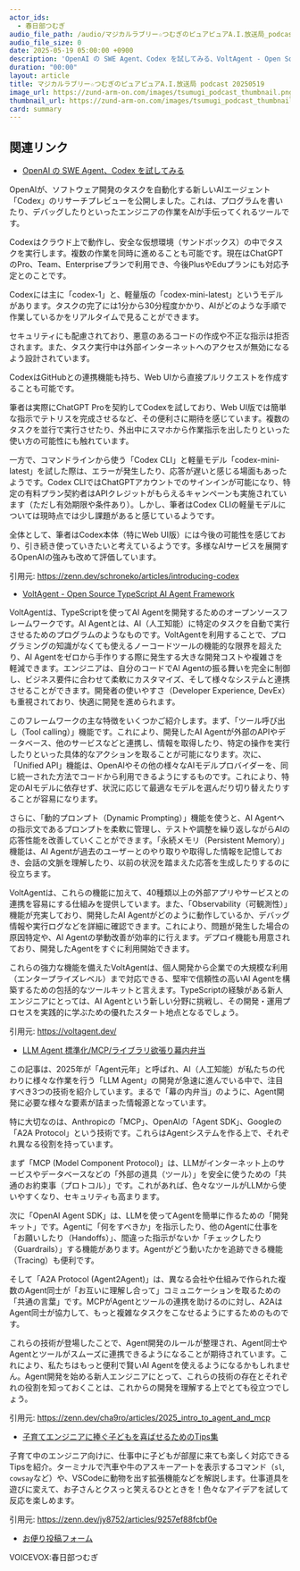 ```yaml
---
actor_ids:
  - 春日部つむぎ
audio_file_path: /audio/マジカルラブリー☆つむぎのピュアピュアA.I.放送局_podcast_20250519.mp3
audio_file_size: 0
date: 2025-05-19 05:00:00 +0900
description: 'OpenAI の SWE Agent、Codex を試してみる、VoltAgent - Open Source TypeScript AI Agent Framework、LLM Agent 標準化/MCP/ライブラリ欲張り幕内弁当、子育てエンジニアに捧ぐ子どもを喜ばせるためのTips集'
duration: "00:00"
layout: article
title: マジカルラブリー☆つむぎのピュアピュアA.I.放送局 podcast 20250519
image_url: https://zund-arm-on.com/images/tsumugi_podcast_thumbnail.png
thumbnail_url: https://zund-arm-on.com/images/tsumugi_podcast_thumbnail.png
card: summary
---
```


## 関連リンク


- [OpenAI の SWE Agent、Codex を試してみる](https://zenn.dev/schroneko/articles/introducing-codex)  


OpenAIが、ソフトウェア開発のタスクを自動化する新しいAIエージェント「Codex」のリサーチプレビューを公開しました。これは、プログラムを書いたり、デバッグしたりといったエンジニアの作業をAIが手伝ってくれるツールです。

Codexはクラウド上で動作し、安全な仮想環境（サンドボックス）の中でタスクを実行します。複数の作業を同時に進めることも可能です。現在はChatGPTのPro、Team、Enterpriseプランで利用でき、今後PlusやEduプランにも対応予定とのことです。

Codexには主に「codex-1」と、軽量版の「codex-mini-latest」というモデルがあります。タスクの完了には1分から30分程度かかり、AIがどのような手順で作業しているかをリアルタイムで見ることができます。

セキュリティにも配慮されており、悪意のあるコードの作成や不正な指示は拒否されます。また、タスク実行中は外部インターネットへのアクセスが無効になるよう設計されています。

CodexはGitHubとの連携機能も持ち、Web UIから直接プルリクエストを作成することも可能です。

筆者は実際にChatGPT Proを契約してCodexを試しており、Web UI版では簡単な指示でテトリスを完成させるなど、その便利さに期待を感じています。複数のタスクを並行で実行させたり、外出中にスマホから作業指示を出したりといった使い方の可能性にも触れています。

一方で、コマンドラインから使う「Codex CLI」と軽量モデル「codex-mini-latest」を試した際は、エラーが発生したり、応答が遅いと感じる場面もあったようです。Codex CLIではChatGPTアカウントでのサインインが可能になり、特定の有料プラン契約者はAPIクレジットがもらえるキャンペーンも実施されています（ただし有効期限や条件あり）。しかし、筆者はCodex CLIの軽量モデルについては現時点では少し課題があると感じているようです。

全体として、筆者はCodex本体（特にWeb UI版）には今後の可能性を感じており、引き続き使っていきたいと考えているようです。多様なAIサービスを展開するOpenAIの強みも改めて評価しています。

引用元: https://zenn.dev/schroneko/articles/introducing-codex


- [VoltAgent - Open Source TypeScript AI Agent Framework](https://voltagent.dev/)  


VoltAgentは、TypeScriptを使ってAI Agentを開発するためのオープンソースフレームワークです。AI Agentとは、AI（人工知能）に特定のタスクを自動で実行させるためのプログラムのようなものです。VoltAgentを利用することで、プログラミングの知識がなくても使えるノーコードツールの機能的な限界を超えたり、AI Agentをゼロから手作りする際に発生する大きな開発コストや複雑さを軽減できます。エンジニアは、自分のコードでAI Agentの振る舞いを完全に制御し、ビジネス要件に合わせて柔軟にカスタマイズ、そして様々なシステムと連携させることができます。開発者の使いやすさ（Developer Experience, DevEx）も重視されており、快適に開発を進められます。

このフレームワークの主な特徴をいくつかご紹介します。まず、「ツール呼び出し（Tool calling）」機能です。これにより、開発したAI Agentが外部のAPIやデータベース、他のサービスなどと連携し、情報を取得したり、特定の操作を実行したりといった具体的なアクションを取ることが可能になります。次に、「Unified API」機能は、OpenAIやその他の様々なAIモデルプロバイダーを、同じ統一された方法でコードから利用できるようにするものです。これにより、特定のAIモデルに依存せず、状況に応じて最適なモデルを選んだり切り替えたりすることが容易になります。

さらに、「動的プロンプト（Dynamic Prompting）」機能を使うと、AI Agentへの指示文であるプロンプトを柔軟に管理し、テストや調整を繰り返しながらAIの応答性能を改善していくことができます。「永続メモリ（Persistent Memory）」機能は、AI Agentが過去のユーザーとのやり取りや取得した情報を記憶しておき、会話の文脈を理解したり、以前の状況を踏まえた応答を生成したりするのに役立ちます。

VoltAgentは、これらの機能に加えて、40種類以上の外部アプリやサービスとの連携を容易にする仕組みを提供しています。また、「Observability（可観測性）」機能が充実しており、開発したAI Agentがどのように動作しているか、デバッグ情報や実行ログなどを詳細に確認できます。これにより、問題が発生した場合の原因特定や、AI Agentの挙動改善が効率的に行えます。デプロイ機能も用意されており、開発したAgentをすぐに利用開始できます。

これらの強力な機能を備えたVoltAgentは、個人開発から企業での大規模な利用（エンタープライズレベル）まで対応できる、堅牢で信頼性の高いAI Agentを構築するための包括的なツールキットと言えます。TypeScriptの経験がある新人エンジニアにとっては、AI Agentという新しい分野に挑戦し、その開発・運用プロセスを実践的に学ぶための優れたスタート地点となるでしょう。

引用元: https://voltagent.dev/


- [LLM Agent 標準化/MCP/ライブラリ欲張り幕内弁当](https://zenn.dev/cha9ro/articles/2025_intro_to_agent_and_mcp)  


この記事は、2025年が「Agent元年」と呼ばれ、AI（人工知能）が私たちの代わりに様々な作業を行う「LLM Agent」の開発が急速に進んでいる中で、注目すべき3つの技術を紹介しています。まるで「幕の内弁当」のように、Agent開発に必要な様々な要素が詰まった情報源となっています。

特に大切なのは、Anthropicの「MCP」、OpenAIの「Agent SDK」、Googleの「A2A Protocol」という技術です。これらはAgentシステムを作る上で、それぞれ異なる役割を持っています。

まず「MCP (Model Component Protocol)」は、LLMがインターネット上のサービスやデータベースなどの「外部の道具（ツール）」を安全に使うための「共通のお約束事（プロトコル）」です。これがあれば、色々なツールがLLMから使いやすくなり、セキュリティも高まります。

次に「OpenAI Agent SDK」は、LLMを使ってAgentを簡単に作るための「開発キット」です。Agentに「何をすべきか」を指示したり、他のAgentに仕事を「お願いしたり（Handoffs）」、間違った指示がないか「チェックしたり（Guardrails）」する機能があります。Agentがどう動いたかを追跡できる機能（Tracing）も便利です。

そして「A2A Protocol (Agent2Agent)」は、異なる会社や仕組みで作られた複数のAgent同士が「お互いに理解し合って」コミュニケーションを取るための「共通の言葉」です。MCPがAgentとツールの連携を助けるのに対し、A2AはAgent同士が協力して、もっと複雑なタスクをこなせるようにするためのものです。

これらの技術が登場したことで、Agent開発のルールが整理され、Agent同士やAgentとツールがスムーズに連携できるようになることが期待されています。これにより、私たちはもっと便利で賢いAI Agentを使えるようになるかもしれません。Agent開発を始める新人エンジニアにとって、これらの技術の存在とそれぞれの役割を知っておくことは、これからの開発を理解する上でとても役立つでしょう。

引用元: https://zenn.dev/cha9ro/articles/2025_intro_to_agent_and_mcp


- [子育てエンジニアに捧ぐ子どもを喜ばせるためのTips集](https://zenn.dev/jy8752/articles/9257ef88fcbf0e)  


子育て中のエンジニア向けに、仕事中に子どもが部屋に来ても楽しく対応できるTipsを紹介。ターミナルで汽車や牛のアスキーアートを表示するコマンド（`sl`, `cowsay`など）や、VSCodeに動物を出す拡張機能などを解説します。仕事道具を遊びに変えて、お子さんとクスっと笑えるひとときを！色々なアイデアを試して反応を楽しめます。

引用元: https://zenn.dev/jy8752/articles/9257ef88fcbf0e



- [お便り投稿フォーム](https://forms.gle/ffg4JTfqdiqK62qf9)

VOICEVOX:春日部つむぎ
